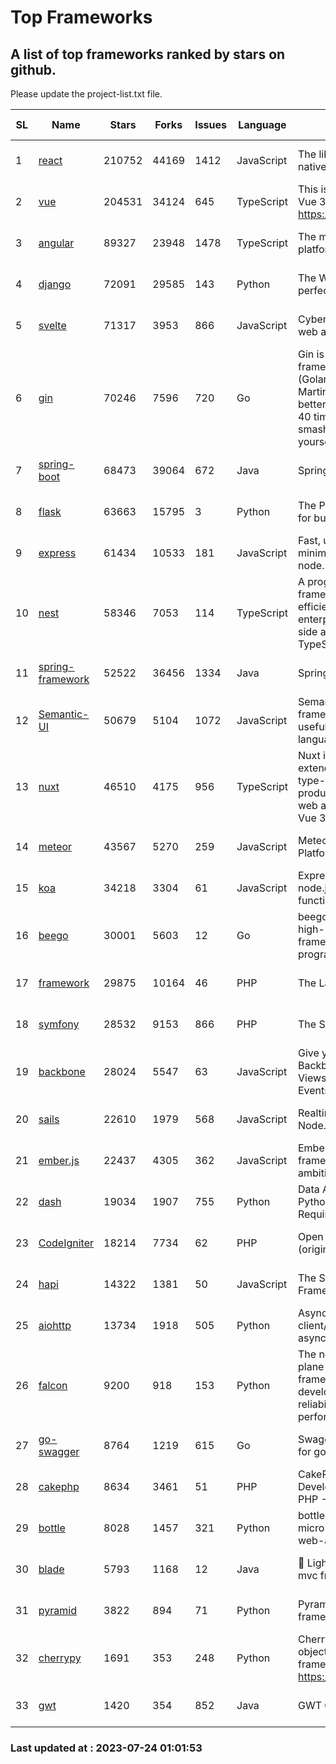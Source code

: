 # Top Frameworks
## A list of top frameworks ranked by stars on github.  
Please update the project-list.txt file.

| SL| Name  | Stars| Forks| Issues | Language | Description | Last Commit |
| --| ------| -----| ---- | ------ | -------- | ----------- | ----------- |
| 1 | [react](https://github.com/facebook/react) | 210752 | 44169 | 1412 | JavaScript | The library for web and native user interfaces | 2023-07-20 14:30:30 |
| 2 | [vue](https://github.com/vuejs/vue) | 204531 | 34124 | 645 | TypeScript | This is the repo for Vue 2. For Vue 3, go to https://github.com/vuejs/core | 2023-04-27 09:43:19 |
| 3 | [angular](https://github.com/angular/angular) | 89327 | 23948 | 1478 | TypeScript | The modern web developer’s platform | 2023-07-21 17:31:24 |
| 4 | [django](https://github.com/django/django) | 72091 | 29585 | 143 | Python | The Web framework for perfectionists with deadlines. | 2023-07-22 18:13:42 |
| 5 | [svelte](https://github.com/sveltejs/svelte) | 71317 | 3953 | 866 | JavaScript | Cybernetically enhanced web apps | 2023-07-21 18:24:25 |
| 6 | [gin](https://github.com/gin-gonic/gin) | 70246 | 7596 | 720 | Go | Gin is a HTTP web framework written in Go (Golang). It features a Martini-like API with much better performance -- up to 40 times faster. If you need smashing performance, get yourself some Gin. | 2023-06-05 01:52:39 |
| 7 | [spring-boot](https://github.com/spring-projects/spring-boot) | 68473 | 39064 | 672 | Java | Spring Boot | 2023-07-21 15:47:35 |
| 8 | [flask](https://github.com/pallets/flask) | 63663 | 15795 | 3 | Python | The Python micro framework for building web applications. | 2023-07-01 16:24:20 |
| 9 | [express](https://github.com/expressjs/express) | 61434 | 10533 | 181 | JavaScript | Fast, unopinionated, minimalist web framework for node. | 2023-05-16 01:53:48 |
| 10 | [nest](https://github.com/nestjs/nest) | 58346 | 7053 | 114 | TypeScript | A progressive Node.js framework for building efficient, scalable, and enterprise-grade server-side applications with TypeScript/JavaScript 🚀 | 2023-07-18 07:54:38 |
| 11 | [spring-framework](https://github.com/spring-projects/spring-framework) | 52522 | 36456 | 1334 | Java | Spring Framework | 2023-07-22 14:06:14 |
| 12 | [Semantic-UI](https://github.com/Semantic-Org/Semantic-UI) | 50679 | 5104 | 1072 | JavaScript | Semantic is a UI component framework based around useful principles from natural language. | 2023-01-11 17:05:32 |
| 13 | [nuxt](https://github.com/nuxt/nuxt) | 46510 | 4175 | 956 | TypeScript | Nuxt is an intuitive and extendable way to create type-safe, performant and production-grade full-stack web apps and websites with Vue 3. | 2023-07-23 08:24:54 |
| 14 | [meteor](https://github.com/meteor/meteor) | 43567 | 5270 | 259 | JavaScript | Meteor, the JavaScript App Platform | 2023-07-21 20:42:18 |
| 15 | [koa](https://github.com/koajs/koa) | 34218 | 3304 | 61 | JavaScript | Expressive middleware for node.js using ES2017 async functions | 2023-05-17 07:50:49 |
| 16 | [beego](https://github.com/beego/beego) | 30001 | 5603 | 12 | Go | beego is an open-source, high-performance web framework for the Go programming language. | 2023-07-14 07:00:02 |
| 17 | [framework](https://github.com/laravel/framework) | 29875 | 10164 | 46 | PHP | The Laravel Framework. | 2023-07-20 15:17:14 |
| 18 | [symfony](https://github.com/symfony/symfony) | 28532 | 9153 | 866 | PHP | The Symfony PHP framework | 2023-07-23 23:31:59 |
| 19 | [backbone](https://github.com/jashkenas/backbone) | 28024 | 5547 | 63 | JavaScript | Give your JS App some Backbone with Models, Views, Collections, and Events | 2023-07-23 23:57:46 |
| 20 | [sails](https://github.com/balderdashy/sails) | 22610 | 1979 | 568 | JavaScript | Realtime MVC Framework for Node.js | 2023-07-21 23:31:37 |
| 21 | [ember.js](https://github.com/emberjs/ember.js) | 22437 | 4305 | 362 | JavaScript | Ember.js - A JavaScript framework for creating ambitious web applications | 2023-07-19 16:51:38 |
| 22 | [dash](https://github.com/plotly/dash) | 19034 | 1907 | 755 | Python | Data Apps & Dashboards for Python. No JavaScript Required. | 2023-07-20 17:13:50 |
| 23 | [CodeIgniter](https://github.com/bcit-ci/CodeIgniter) | 18214 | 7734 | 62 | PHP | Open Source PHP Framework (originally from EllisLab) | 2023-04-07 17:57:13 |
| 24 | [hapi](https://github.com/hapijs/hapi) | 14322 | 1381 | 50 | JavaScript | The Simple, Secure Framework Developers Trust | 2023-04-24 22:09:20 |
| 25 | [aiohttp](https://github.com/aio-libs/aiohttp) | 13734 | 1918 | 505 | Python | Asynchronous HTTP client/server framework for asyncio and Python | 2023-07-22 14:48:13 |
| 26 | [falcon](https://github.com/falconry/falcon) | 9200 | 918 | 153 | Python | The no-magic web data plane API and microservices framework for Python developers, with a focus on reliability, correctness, and performance at scale. | 2023-07-18 11:41:57 |
| 27 | [go-swagger](https://github.com/go-swagger/go-swagger) | 8764 | 1219 | 615 | Go | Swagger 2.0 implementation for go | 2023-07-01 05:17:38 |
| 28 | [cakephp](https://github.com/cakephp/cakephp) | 8634 | 3461 | 51 | PHP | CakePHP: The Rapid Development Framework for PHP - Official Repository | 2023-07-08 07:51:28 |
| 29 | [bottle](https://github.com/bottlepy/bottle) | 8028 | 1457 | 321 | Python | bottle.py is a fast and simple micro-framework for python web-applications. | 2022-09-05 15:24:52 |
| 30 | [blade](https://github.com/lets-blade/blade) | 5793 | 1168 | 12 | Java | :rocket: Lightning fast and elegant mvc framework for Java8 | 2023-06-16 05:18:49 |
| 31 | [pyramid](https://github.com/Pylons/pyramid) | 3822 | 894 | 71 | Python | Pyramid - A Python web framework | 2023-05-11 06:49:29 |
| 32 | [cherrypy](https://github.com/cherrypy/cherrypy) | 1691 | 353 | 248 | Python | CherryPy is a pythonic, object-oriented HTTP framework.      https://cherrypy.dev | 2023-05-04 23:04:12 |
| 33 | [gwt](https://github.com/gwtproject/gwt) | 1420 | 354 | 852 | Java | GWT Open Source Project | 2023-07-03 13:48:40 |

### Last updated at : 2023-07-24 01:01:53
